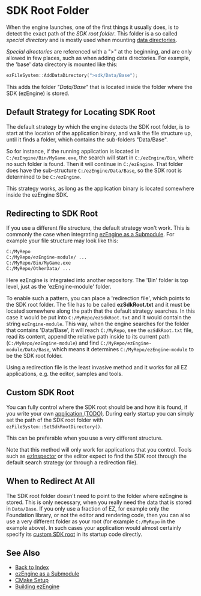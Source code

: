 # SDK Root Folder

When the engine launches, one of the first things it usually does, is to detect the exact path of the *SDK root folder*. This folder is a so called *special directory* and is mostly used when mounting [data directories](../projects/data-directories.md).

*Special directories* are referenced with a ">" at the beginning, and are only allowed in few places, such as when adding data directories. For example, the 'base' data directory is mounted like this:

```cpp
ezFileSystem::AddDataDirectory(">sdk/Data/Base");
```

This adds the folder *"Data/Base"* that is located inside the folder where the SDK (ezEngine) is stored.

## Default Strategy for Locating SDK Root

The default strategy by which the engine detects the SDK root folder, is to start at the location of the application binary, and walk the file structure up, until it finds a folder, which contains the sub-folders "Data/Base".

So for instance, if the running application is located in `C:/ezEngine/Bin/MyGame.exe`, the search will start in `C:/ezEngine/Bin`, where no such folder is found. Then it will continue in `C:/ezEngine`. That folder does have the sub-structure `C:/ezEngine/Data/Base`, so the SDK root is determined to be `C:/ezEngine`.

This strategy works, as long as the application binary is located somewhere inside the ezEngine SDK.

## Redirecting to SDK Root

If you use a different file structure, the default strategy won't work. This is commonly the case when integrating [ezEngine as a Submodule](submodule.md). For example your file structure may look like this:

```cmd
C:/MyRepo
C:/MyRepo/ezEngine-module/ ...
C:/MyRepo/Bin/MyGame.exe
C:/MyRepo/OtherData/ ...
```

Here ezEngine is integrated into another repository. The 'Bin' folder is top level, just as the 'ezEngine-module' folder.

To enable such a pattern, you can place a 'redirection file', which points to the SDK root folder. The file has to be called **ezSdkRoot.txt** and it must be located somewhere along the path that the default strategy searches. In this case it would be put into `C:/MyRepo/ezSdkRoot.txt` and it would contain the string `ezEngine-module`. This way, when the engine searches for the folder that contains 'Data/Base', it will reach `C:/MyRepo`, see the `ezSdkRoot.txt` file, read its content, append the relative path inside to its current path (`C:/MyRepo/ezEngine-module`) and find `C:/MyRepo/ezEngine-module/Data/Base`, which means it determines `C:/MyRepo/ezEngine-module` to be the SDK root folder.

Using a redirection file is the least invasive method and it works for all EZ applications, e.g. the editor, samples and tools.

## Custom SDK Root

You can fully control where the SDK root should be and how it is found, if you write your own [application (TODO)](../runtime/application/application.md). During early startup you can simply set the path of the SDK root folder with `ezFileSystem::SetSdkRootDirectory()`.

This can be preferable when you use a very different structure.

Note that this method will only work for applications that you control. Tools such as [ezInspector](../tools/inspector.md) or the editor expect to find the SDK root through the default search strategy (or through a redirection file).

## When to Redirect At All

The SDK root folder doesn't need to point to the folder where ezEngine is stored. This is only necessary, when you really need the data that is stored in `Data/Base`. If you only use a fraction of EZ, for example only the Foundation library, or not the editor and rendering code, then you can also use a very different folder as your root (for example `C:/MyRepo` in the example above). In such cases your application would almost certainly specify its [custom SDK root](#custom-sdk-root) in its startup code directly.

## See Also

* [Back to Index](../index.md)
* [ezEngine as a Submodule](submodule.md)
* [CMake Setup](cmake-config.md)
* [Building ezEngine](building-ez.md)
